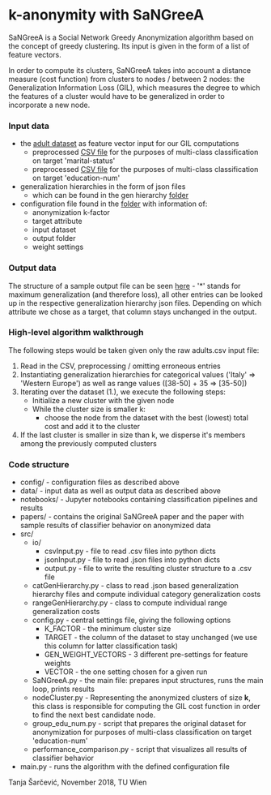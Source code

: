 # k-anonymity with SaNGreeA
SaNGreeA is a Social Network Greedy Anonymization algorithm based on the concept of greedy clustering. Its input is given in the form of a list of feature vectors.

In order to compute its clusters, SaNGreeA takes into account a distance measure (cost function) from clusters to nodes / between 2 nodes:
the Generalization Information Loss (GIL), which measures the degree to which the features of a cluster would have to be generalized in order to incorporate a new node.

### Input data

* the [adult dataset](https://archive.ics.uci.edu/ml/datasets/Adult) as feature vector input for our GIL computations
	* preprocessed [CSV file](https://github.com/tanjascats/anonymization/data/adult_all.csv) for the purposes of multi-class classification on target 'marital-status'
  * preprocessed [CSV file](https://github.com/tanjascats/anonymization/tree/master/data/adult_grouped.csv) for the purposes of multi-class classification on target 'education-num'
* generalization hierarchies in the form of json files
	* which can be found in the gen hierarchy [folder](https://github.com/tanjascats/anonymization/tree/master/data/gen_hierarchies)
* configuration file found in the [folder](https://github.com/tanjascats/anonymization/tree/master/config) with information of:
  * anonymization k-factor
  * target attribute
  * input dataset
  * output folder
  * weight settings
  
### Output data

The structure of a sample output file can be seen [here](https://github.com/tanjascats/anonymization/blob/master/data/output/samples/anonymized_equal_weights_k_7.csv) - '*' stands for maximum generalization (and therefore loss), all other entries can be looked up in the respective generalization hierarchy json files. Depending on which attribute we chose as a target, that column stays unchanged in the output.

### High-level algorithm walkthrough

The following steps would be taken given only the raw adults.csv input file:

1. Read in the CSV, preprocessing / omitting erroneous entries
2. Instantiating generalization hierarchies for categorical values ('Italy' => 'Western Europe') as well as range values ([38-50] + 35 => [35-50])
3. Iterating over the dataset (1.), we execute the following steps:
    * Initialize a new cluster with the given node
    * While the cluster size is smaller k:
      * choose the node from the dataset with the best (lowest) total cost and add it to the cluster
4. If the last cluster is smaller in size than k, we disperse it's members among the previously computed clusters

### Code structure

* config/ - configuration files as described above
* data/ - input data as well as output data as described above
* notebooks/ - Jupyter notebooks containing classification pipelines and results
* papers/ - contains the original SaNGreeA paper and the paper with sample results of classifier behavior on anonymized data
* src/
  * io/
    * csvInput.py - file to read .csv files into python dicts
    * jsonInput.py - file to read .json files into python dicts
    * output.py - file to write the resulting cluster structure to a .csv file
  * catGenHierarchy.py - class to read .json based generalization hierarchy files and compute individual category generalization costs
  * rangeGenHierarchy.py - class to compute individual range generalization costs
  * config.py - central settings file, giving the following options
    * K_FACTOR - the minimum cluster size
    * TARGET - the column of the dataset to stay unchanged (we use this column for latter classification task)
    * GEN_WEIGHT_VECTORS - 3 different pre-settings for feature weights
    * VECTOR - the one setting chosen for a given run
  * SaNGreeA.py - the main file: prepares input structures, runs the main loop, prints results
  * nodeCluster.py - Representing the anonymized clusters of size **k**, this class is responsible for computing the GIL cost function in order to find the next best candidate node.
  * group_edu_num.py - script that prepares the original dataset for anonymization for purposes of multi-class classification on target 'education-num'
  * performance_comparison.py - script that visualizes all results of classifier behavior
* main.py - runs the algorithm with the defined configuration file 


Tanja Šarčević, November 2018, TU Wien
